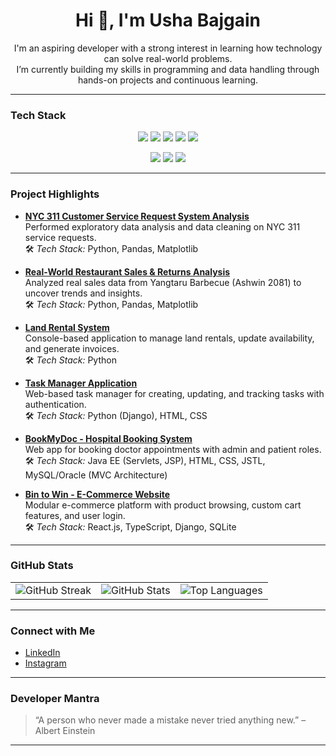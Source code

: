 <h1 align="center">Hi 👋, I'm Usha Bajgain</h1>

<p align="center">
  I'm an aspiring developer with a strong interest in learning how technology can solve real-world problems.<br>
  I’m currently building my skills in programming and data handling through hands-on projects and continuous learning.
</p>

---

### Tech Stack

<p align="center">
  <img src="https://img.shields.io/badge/Python-3776AB?style=for-the-badge&logo=python&logoColor=white"/>
  <img src="https://img.shields.io/badge/HTML5-E34F26?style=for-the-badge&logo=html5&logoColor=white"/>
  <img src="https://img.shields.io/badge/CSS3-1572B6?style=for-the-badge&logo=css3&logoColor=white"/>
  <img src="https://img.shields.io/badge/Django-092E20?style=for-the-badge&logo=django&logoColor=white"/>
  <img src="https://img.shields.io/badge/MySQL-005C84?style=for-the-badge&logo=mysql&logoColor=white"/>
</p>

<p align="center">
  <img src="https://img.shields.io/badge/VS%20Code-007ACC?style=for-the-badge&logo=visualstudiocode&logoColor=white"/>
  <img src="https://img.shields.io/badge/Jupyter-F37626?style=for-the-badge&logo=jupyter&logoColor=white"/>
  <img src="https://img.shields.io/badge/GitHub-181717?style=for-the-badge&logo=github&logoColor=white"/>
</p>

---

### Project Highlights

- **[NYC 311 Customer Service Request System Analysis](https://github.com/ushabajgain/NYC-311-Customer-Service-Request-System-Analysis.git)**  
  Performed exploratory data analysis and data cleaning on NYC 311 service requests.  
  🛠️ *Tech Stack:* Python, Pandas, Matplotlib

- **[Real-World Restaurant Sales & Returns Analysis](https://github.com/ushabajgain/Restaurant_Sales_Analysis.git)**  
  Analyzed real sales data from Yangtaru Barbecue (Ashwin 2081) to uncover trends and insights.  
  🛠️ *Tech Stack:* Python, Pandas, Matplotlib

- **[Land Rental System](https://github.com/ushabajgain/Land-Rental-System.git)**  
  Console-based application to manage land rentals, update availability, and generate invoices.  
  🛠️ *Tech Stack:* Python

- **[Task Manager Application](https://github.com/ushabajgain/Task-Manager.git)**  
  Web-based task manager for creating, updating, and tracking tasks with authentication.  
  🛠️ *Tech Stack:* Python (Django), HTML, CSS

- **[BookMyDoc - Hospital Booking System](https://github.com/ushabajgain/BookMyDoc.git)**  
  Web app for booking doctor appointments with admin and patient roles.  
  🛠️ *Tech Stack:* Java EE (Servlets, JSP), HTML, CSS, JSTL, MySQL/Oracle (MVC Architecture)

- **[Bin to Win - E-Commerce Website](https://github.com/ushabajgain/E-Commerce-Website-Bin-to-Win-.git)**  
  Modular e-commerce platform with product browsing, custom cart features, and user login.  
  🛠️ *Tech Stack:* React.js, TypeScript, Django, SQLite
  
---

### GitHub Stats

<table align="center">
  <tr>
    <td><img src="https://github-readme-streak-stats.herokuapp.com/?user=ushabajgain&theme=tokyonight" alt="GitHub Streak"/></td>
    <td><img src="https://github-readme-stats.vercel.app/api?username=ushabajgain&show_icons=true&theme=tokyonight" alt="GitHub Stats"/></td>
    <td><img src="https://github-readme-stats.vercel.app/api/top-langs/?username=ushabajgain&layout=compact&theme=tokyonight" alt="Top Languages"/></td>
  </tr>
</table>


---

### Connect with Me

- [LinkedIn](https://www.linkedin.com/in/usha-bajgain-1683282a7/)
- [Instagram](https://www.instagram.com/usharchivess/)

---

### Developer Mantra

> “A person who never made a mistake never tried anything new.” – Albert Einstein

---
